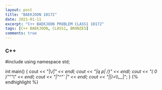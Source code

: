 ```yaml
---
layout: post
title: "BAEKJOON 10172"
date: 2021-01-11
excerpt: "C++ BAEKJOON PROBLEM CLASS1 10172"
tags: [C++ BAEKJOON, CLASS1, BRONZE5]
comments: true
---
```


### C++
#include <iostream>
using namespace std;

int main()
{
	cout << "|\\_/|" << endl;
	cout << "|q p|   /}" << endl;
	cout << "( 0 )\"\"\"\\" << endl;
	cout << "|\"^\"`    |" << endl;
	cout << "||_/=\\\\__|";
}
{% endhighlight %}